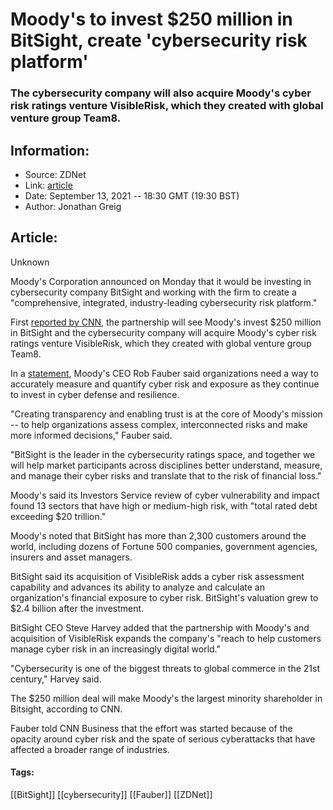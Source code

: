 # Moody's to invest $250 million in BitSight, create 'cybersecurity risk platform'
### The cybersecurity company will also acquire Moody's cyber risk ratings venture VisibleRisk, which they created with global venture group Team8.

## Information:
+ Source: ZDNet
+ Link: [article](https://www.zdnet.com/article/moodys-to-invest-250-million-in-bitsight-create-cybersecurity-risk-platform/)
+ Date: September 13, 2021 -- 18:30 GMT (19:30 BST)
+ Author: Jonathan Greig


## Article:
Unknown

Moody's Corporation announced on Monday that it would be investing in cybersecurity company BitSight and working with the firm to create a "comprehensive, integrated, industry-leading cybersecurity risk platform."

First [reported by CNN](https://www.cnn.com/2021/09/13/tech/moodys-invest-bitsight-cybersecurity/index.html), the partnership will see Moody's invest $250 million in BitSight and the cybersecurity company will acquire Moody's cyber risk ratings venture VisibleRisk, which they created with global venture group Team8. 

In a [statement](https://ir.moodys.com/press-releases/news-details/2021/Moodys-and-BitSight-Partner-to-Create-Integrated-Cybersecurity-Risk-Platform/default.aspx), Moody's CEO Rob Fauber said organizations need a way to accurately measure and quantify cyber risk and exposure as they continue to invest in cyber defense and resilience. 

"Creating transparency and enabling trust is at the core of Moody's mission -- to help organizations assess complex, interconnected risks and make more informed decisions," Fauber said. 

"BitSight is the leader in the cybersecurity ratings space, and together we will help market participants across disciplines better understand, measure, and manage their cyber risks and translate that to the risk of financial loss."

Moody's said its Investors Service review of cyber vulnerability and impact found 13 sectors that have high or medium-high risk, with "total rated debt exceeding $20 trillion."

Moody's noted that BitSight has more than 2,300 customers around the world, including dozens of Fortune 500 companies, government agencies, insurers and asset managers.






BitSight said its acquisition of VisibleRisk adds a cyber risk assessment capability and advances its ability to analyze and calculate an organization's financial exposure to cyber risk. BitSight's valuation grew to $2.4 billion after the investment. 

BitSight CEO Steve Harvey added that the partnership with Moody's and acquisition of VisibleRisk expands the company's "reach to help customers manage cyber risk in an increasingly digital world."

"Cybersecurity is one of the biggest threats to global commerce in the 21st century," Harvey said.

The $250 million deal will make Moody's the largest minority shareholder in Bitsight, according to CNN. 

Fauber told CNN Business that the effort was started because of the opacity around cyber risk and the spate of serious cyberattacks that have affected a broader range of industries.





#### Tags:
[[BitSight]] [[cybersecurity]] [[Fauber]] [[ZDNet]]
